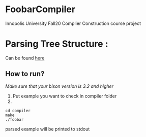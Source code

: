 # FoobarCompiler
Innopolis University Fall20 Complier Construction course project

# Parsing Tree Structure :
Can be found [here](https://1drv.ms/u/s!Ah_ytVWf2LPJgelgGSWaCaRmKQ_3HA?e=g5RGcH)
## How to run? 
*Make sure that your bison version is 3.2 and higher*
1. Put example you want to check in compiler folder
2. 
```
cd compiler
make
./foobar
```

parsed example will be printed to stdout
